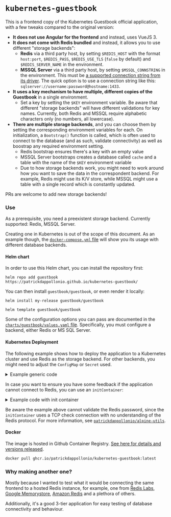 # `kubernetes-guestbook`

This is a frontend copy of the Kubernetes Guestbook official application, with a few tweaks compared to the original version:

* **It does not use Angular for the frontend** and instead, uses VueJS 3.
* **It does not come with Redis bundled** and instead, it allows you to use different "storage backends":
  * **Redis** via a third party host, by setting `$REDIS_HOST` with the format `host:port`, `$REDIS_PASS`, `$REDIS_USE_TLS` (`false` by default) and `$REDIS_SERVER_NAME` in the environment.
  * **MSSQL Server** via a third party host, by setting `$MSSQL_CONNSTRING` in the environment. This must be [a supported connection string from its driver](https://github.com/denisenkom/go-mssqldb#the-connection-string-can-be-specified-in-one-of-three-formats). The quick option is to use a connection string like this: `sqlserver://username:password@hostname:1433`.
* **It uses a key mechanism to have multiple, different copies of the Guestbook** in a single environment.
  * Set a key by setting the `$KEY` environment variable. Be aware that different "storage backends" will have different validations for key names. Currently, both Redis and MSSQL require alphabetic characters only (no numbers, all lowercase).
* **There are multiple storage backends**, and you can choose them by setting the corresponding environment variables for each. On initialization, a `Bootstrap()` function is called, which is often used to connect to the database (and as such, validate connectivity) as well as boostrap any required environment setting.
  * Redis bootstrap ensures there's a key with an empty value
  * MSSQL Server bootstraps creates a database called `cache` and a table with the name of the `$KEY` environment variable
  * Due to how storage backends work, you might need to work around how you want to save the data in the correspondent backend. For example, Redis might use its K/V store, while MSSQL might use a table with a single record which is constantly updated.

PRs are welcome to add new storage backends!

### Use

As a prerequisite, you need a preexistent storage backend. Currently supported: Redis, MSSQL Server.

Creating one in Kubernetes is out of the scope of this document. As an example though, the [`docker-compose.yml` file](docker-compose.yml) will show you its usage with different database backends.

#### Helm chart

In order to use this Helm chart, you can install the repository first:

```
helm repo add guestbook https://patrickdappollonio.github.io/kubernetes-guestbook/
```

You can then install `guestbook/guestbook`, or even render it locally:

```
helm install my-release guestbook/guestbook
```
```
helm template guestbook/guestbook
```

Some of the configuration options you can pass are documented in the [`charts/guestbook/values.yaml` file](charts/guestbook/values.yaml). Specifically, you must configure a backend, either Redis or MS SQL Server.

#### Kubernetes Deployment

The following example shows how to deploy the application to a Kubernetes cluster and use Redis as the storage backend. For other backends, you might need to adjust the `ConfigMap` or `Secret` used.

<details>
<summary>Example generic code</summary>

```yaml
apiVersion: v1
kind: ConfigMap
metadata:
  name: guestbook-config
data:
  redis-host: "redis-master:6379"

---

apiVersion: v1
kind: Secret
metadata:
  name: guestbook-auth
stringData:
  redis-password: "covfefe"

---

apiVersion: apps/v1
kind: Deployment
metadata:
  name: frontend
spec:
  replicas: 3
  selector:
    matchLabels:
      app: guestbook
      tier: frontend
  template:
    metadata:
      labels:
        app: guestbook
        tier: frontend
    spec:
      containers:
      - name: php-redis
        image: ghcr.io/patrickdappollonio/kubernetes-guestbook:latest
        env:
          - name: REDIS_HOST
            valueFrom:
              configMapKeyRef:
                name: guestbook-config
                key: redis-host
          - name: REDIS_PASS
            valueFrom:
              secretKeyRef:
                name: guestbook-auth
                key: redis-password
        resources:
          requests:
            cpu: 100m
            memory: 100Mi
        ports:
        - containerPort: 80
```
</details>

In case you want to ensure you have some feedback if the application cannot connect to Redis, you can use an `initContainer`:

<details>
<summary>Example code with init container</summary>

```yaml
apiVersion: v1
kind: ConfigMap
metadata:
  name: guestbook-config
data:
  redis-host: "redis-master:6379"

---

apiVersion: v1
kind: Secret
metadata:
  name: guestbook-auth
stringData:
  redis-password: "covfefe"

---

apiVersion: apps/v1
kind: Deployment
metadata:
  name: frontend
spec:
  replicas: 3
  selector:
    matchLabels:
      app: guestbook
      tier: frontend
  template:
    metadata:
      labels:
        app: guestbook
        tier: frontend
    spec:
      initContainers:
      - name: wait-for
        image: ghcr.io/patrickdappollonio/alpine-utils:latest
        command:
          - sh
          - -c
          - "wait-for-it -w ${REDIS_HOST} -t 300"
        env:
          - name: REDIS_HOST
            valueFrom:
              configMapKeyRef:
                name: guestbook-config
                key: redis-host
      containers:
      - name: php-redis
        image: ghcr.io/patrickdappollonio/kubernetes-guestbook:latest
        env:
          - name: REDIS_HOST
            valueFrom:
              configMapKeyRef:
                name: guestbook-config
                key: redis-host
          - name: REDIS_PASS
            valueFrom:
              secretKeyRef:
                name: guestbook-auth
                key: redis-password
        resources:
          requests:
            cpu: 100m
            memory: 100Mi
        ports:
        - containerPort: 80
```
</details>

Be aware the example above cannot validate the Redis password, since the `initContainer` uses a TCP check connection with no understanding of the Redis protocol. For more information, see [`patrickdappollonio/alpine-utils`](https://github.com/patrickdappollonio/alpine-utils/).

#### Docker

The image is hosted in Github Container Registry. [See here for details and versions released](https://github.com/patrickdappollonio/kubernetes-guestbook/pkgs/container/kubernetes-guestbook).

```bash
docker pull ghcr.io/patrickdappollonio/kubernetes-guestbook:latest
```

### Why making another one?

Mostly because I wanted to test what it would be connecting the same frontend to a hosted Redis instance, for example, one from [Redis Labs](https://redis.com/), [Google Memorystore](https://cloud.google.com/memorystore), [Amazon Redis](https://aws.amazon.com/redis/) and a plethora of others.

Additionally, it's a good 3-tier application for easy testing of database connectivity and behaviour.
